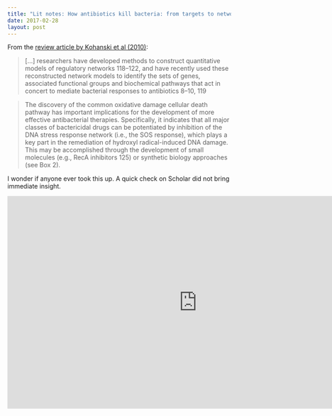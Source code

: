 ```yaml
---
title: "Lit notes: How antibiotics kill bacteria: from targets to networks (2010)"
date: 2017-02-28
layout: post
---
```



From the [review article by Kohanski et al (2010)](https://www.ncbi.nlm.nih.gov/pmc/articles/PMC2896384/pdf/nihms210832.pdf):

> [...] researchers have developed methods to construct quantitative models of regulatory networks 
> 118–122, and have recently used these reconstructed network models to identify the sets of genes, 
> associated functional groups and biochemical pathways that act in concert to mediate bacterial 
> responses to antibiotics 8–10, 119

> The discovery of the common oxidative damage cellular death pathway has important
> implications for the development of more effective antibacterial therapies. Specifically, it
> indicates that all major classes of bactericidal drugs can be potentiated by inhibition of the
> DNA stress response network (i.e., the SOS response), which plays a key part in the remediation
> of hydroxyl radical-induced DNA damage. This may be accomplished through the
> development of small molecules (e.g., RecA inhibitors 125) or synthetic biology approaches
> (see Box 2).

I wonder if anyone ever took this up. A quick check on Scholar did not bring immediate insight.


<iframe width='853' height='480' src='https://embed.coggle.it/diagram/WLXgrBiKogAB7V1r/3a50feaf238f42613f05f2c12f584c9e09d6203deeedc46268b20ed201c82a71' frameborder='0' allowfullscreen></iframe>
